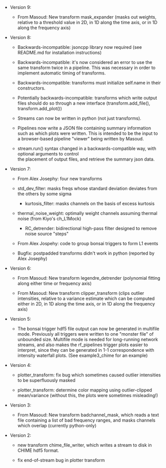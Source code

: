 - Version 9:

     - From Masoud: New transform mask_expander (masks out weights, relative to a threshold
       value in 2D, in 1D along the time axis, or in 1D along the frequency axis)

- Version 8:

     - Backwards-incompatible: jsoncpp library now required (see README.md for installation instructions)

     - Backwards-incompatible: it's now considered an error to use the same transform twice in a pipeline.
       This was necessary in order to implement automatic timing of transforms.
     
     - Backwards-incompatible: transforms must initialize self.name in their constructors.

     - Potentially backwards-incompatible: transforms which write output files should do so through
       a new interface (transform.add_file(), transform.add_plot())

     - Streams can now be written in python (not just transforms).

     - Pipelines now write a JSON file containing summary information such as which plots were written.
       This is intended to be the input to a browser-based pipeline "viewer" being written by Masoud.

     - stream.run() syntax changed in a backwards-compatible way, with optional arguments to control	
       the placement of output files, and retrieve the summary json data.

- Version 7:

     - From Alex Josephy: four new transforms
	- std_dev_filter: masks freqs whose standard deviation deviates from the others by some sigma
        - kurtosis_filter: masks channels on the basis of excess kurtosis 
	- thermal_noise_weight: optimally weight channels assuming thermal noise (from Kiyo's ch_L1Mock)
        - RC_detrender: bidirectional high-pass filter designed to remove noise source "steps"

     - From Alex Jospehy: code to group bonsai triggers to form L1 events

     - Bugfix: postpadded transforms didn't work in python (reported by Alex Josephy)

- Version 6:

     - From Masoud: New transform legendre_detrender (polynomial fitting along either time or frequency axis)

     - From Masoud: New transform clipper_transform (clips outlier intensities, relative to a variance
       estimate which can be computed either in 2D, in 1D along the time axis, or in 1D along the frequency
       axis)

- Version 5:

     - The bonsai trigger hdf5 file output can now be generated in multifile mode.  Previously
       all triggers were written to one "monster file" of unbounded size.  Multifile mode is
       needed for long-running network streams, and also makes the rf_pipelines trigger plots
       easier to interpret, since they can be generated in 1-1 correspondence with intensity
       waterfall plots.  (See example3_chime for an example)

- Version 4:

  - plotter_transform: fix bug which sometimes caused outlier intensities to be superfluously masked
  
  - plotter_transform: determine color mapping using outlier-clipped mean/variance (without this, the
    plots were sometimes misleading!)

- Version 3:

  - From Masoud: New transform badchannel_mask, which reads a text file containing a list of bad 
    frequency ranges, and masks channels which overlap (currently python-only)

- Version 2:

  - new transform chime_file_writer, which writes a stream to disk in CHIME hdf5 format.

  - fix end-of-stream bug in plotter transform
